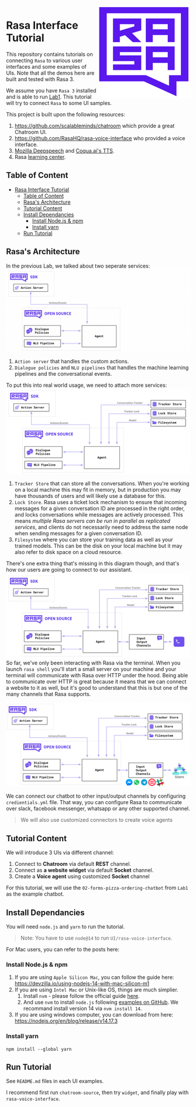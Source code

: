 <img src="square-logo.svg" width=255 height=255 align="right">

# Rasa Interface Tutorial

This repository contains tutorials on connecting `Rasa` to various user interfaces and some examples of UIs. Note that all the demos here are built and tested with Rasa 3.

We assume you have `Rasa 3` installed and is able to run [Lab1](https://github.com/Dingdong-LIU/Lab1_Chatbot_Rasa). This tutorial will try to connect `Rasa` to some UI samples.

This project is built upon the following resources:
1. https://github.com/scalableminds/chatroom which provide a great Chatroom UI.
2. https://github.com/RasaHQ/rasa-voice-interface who provided a voice interface.
3. [Mozilla Deepspeech](https://github.com/mozilla/DeepSpeech/tree/r0.9) and [Coqua.ai's TTS](https://github.com/coqui-ai/TTS).
4. Rasa [learning center](https://learning.rasa.com). 

## Table of Content

- [Rasa Interface Tutorial](#rasa-interface-tutorial)
  - [Table of Content](#table-of-content)
  - [Rasa's Architecture](#rasas-architecture)
  - [Tutorial Content](#tutorial-content)
  - [Install Dependancies](#install-dependancies)
    - [Install Node.js \& npm](#install-nodejs--npm)
    - [Install yarn](#install-yarn)
  - [Run Tutorial](#run-tutorial)


## Rasa's Architecture

In the previous Lab, we talked about two seperate services:
![Rasa_Architecture](figs/rasa-architecture-01.png)
1. `Action server` that handles the custom actions.
2. `Dialogue policies` and `NLU pipelines` that handles the machine learning pipelines and the conversational events.

To put this into real world usage, we need to attach more services:
![Rasa_Architecture](figs/rasa-architecture-02.png)
1. `Tracker Store` that can store all the conversations. When you're working on a local machine this may fit in memory, but in production you may have thousands of users and will likely use a database for this.
2. `Lock Store`. Rasa uses a ticket lock mechanism to ensure that incoming messages for a given conversation ID are processed in the right order, and locks conversations while messages are actively processed. This means *multiple Rasa servers can be run in parallel as replicated services*, and clients do not necessarily need to address the same node when sending messages for a given conversation ID.
3. `Filesystem` where you can store your training data as well as your trained models. This can be the disk on your local machine but it may also refer to disk space on a cloud resource.

There's one extra thing that's missing in this diagram though, and that's how our users are going to connect to our assistant.
![Rasa_Architecture](figs/rasa-architecture-03.png)
So far, we've only been interacting with Rasa via the terminal. When you launch `rasa shell` you'll start a small server on your machine and your terminal will communicate with Rasa over HTTP under the hood. Being able to communicate over HTTP is great because it means that we can connect a website to it as well, but it's good to understand that this is but one of the many channels that Rasa supports.

![Rasa_Architecture](figs/rasa-architecture-04.png)

We can connect our chatbot to other input/output channels by configuring `credientials.yml` file. That way, you can configure Rasa to communicate over slack, facebook messenger, whatsapp or any other supported channel.

> We will also use customized connectors to create voice agents

## Tutorial Content

We will introduce 3 UIs via different channel:
1. Connect to **Chatroom** via default **REST** channel.
2. Connect as **a website widget** via default **Socket** channel.
3. Create a **Voice agent** using customized **Socket** channel

For this tutorial, we will use the `02-forms-pizza-ordering-chatbot` from `Lab1` as the example chatbot.

## Install Dependancies

You will need `node.js` and `yarn` to run the tutorial. 

> Note: You have to use `node@14` to run `UI/rasa-voice-interface`. 

For Mac users, you can refer to the posts here:

### Install Node.js & npm
1. If you are using `Apple Silicon Mac`, you can follow the guide here: https://devzilla.io/using-nodejs-14-with-mac-silicon-m1
2. If you are using `Intel Mac` or Unix-like OS, things are much simplier. 
   1. Install `nvm` - please follow the official guide [here](https://github.com/nvm-sh/nvm#install--update-script). 
   2. And use `nvm` to install `node.js` following [examples on GitHub](https://github.com/nvm-sh/nvm#install--update-script). We recommand install version 14 via `nvm install 14`.
3. If you are using windows computer, you can download from here: https://nodejs.org/en/blog/release/v14.17.3

### Install yarn

```
npm install --global yarn
```

## Run Tutorial

See `README.md` files in each UI examples.

I recommend first run `chatroom-source`, then try `widget`, and finally play with `rasa-voice-interface`.